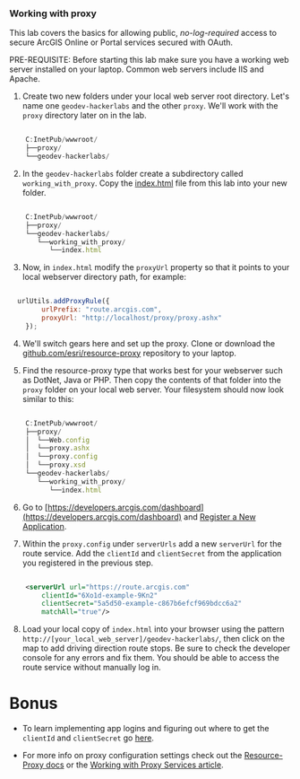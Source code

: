 ### Working with proxy

This lab covers the basics for allowing public, _no-log-required_ access to secure ArcGIS Online or Portal services secured with OAuth. 

PRE-REQUISITE: Before starting this lab make sure you have a working web server installed on your laptop. Common web servers include IIS and Apache.

1. Create two new folders under your local web server root directory. Let's name one `geodev-hackerlabs` and the other `proxy`. We'll work with the `proxy` directory later on in the lab.

```javascript

    C:InetPub/wwwroot/
    ├──proxy/
    └──geodev-hackerlabs/

```

2. In the `geodev-hackerlabs` folder create a subdirectory called `working_with_proxy`. Copy the [index.html](index.html) file from this lab into your new folder.  

```javascript

    C:InetPub/wwwroot/
    ├──proxy/    
    └──geodev-hackerlabs/
       └──working_with_proxy/
          └──index.html

```

3. Now, in `index.html` modify the `proxyUrl` property so that it points to your local webserver directory path, for example:
 
```javascript

  urlUtils.addProxyRule({
        urlPrefix: "route.arcgis.com",
        proxyUrl: "http://localhost/proxy/proxy.ashx"
    });

```

4. We'll switch gears here and set up the proxy. Clone or download the [github.com/esri/resource-proxy](https://github.com/Esri/resource-proxy) repository to your laptop. 

5. Find the resource-proxy type that works best for your webserver such as DotNet, Java or PHP. Then copy the contents of that folder into the `proxy` folder on your local web server. Your filesystem should now look similar to this:

```javascript

    C:InetPub/wwwroot/
    ├──proxy/
    │  └──Web.config
    │  └──proxy.ashx
    │  └──proxy.config
    │  └──proxy.xsd 
    └──geodev-hackerlabs/
       └──working_with_proxy/
          └──index.html

```

6. Go to [https://developers.arcgis.com/dashboard](https://developers.arcgis.com/dashboard) and [Register a New Application](https://developers.arcgis.com/applications/#/new/). 

7. Within the `proxy.config` under `serverUrls` add a new `serverUrl` for the route service. Add the `clientId` and `clientSecret` from the application you registered in the previous step.

```xml

	<serverUrl url="https://route.arcgis.com"
        clientId="6Xo1d-example-9Kn2"
        clientSecret="5a5d50-example-c867b6efcf969bdcc6a2"
        matchAll="true"/>

```

8. Load your local copy of `index.html` into your browser using the pattern `http://[your_local_web_server]/geodev-hackerlabs/`, then click on the map to add driving direction route stops. Be sure to check the developer console for any errors and fix them. You should be able to access the route service without manually log in.

# Bonus

* To learn implementing app logins and figuring out where to get the `clientId` and `clientSecret` go [here](https://developers.arcgis.com/authentication/accessing-arcgis-online-services/).

* For more info on proxy configuration settings check out the [Resource-Proxy docs](https://github.com/Esri/resource-proxy/blob/master/README.md#proxy-configuration-settings) or the [Working with Proxy Services article](https://developers.arcgis.com/authentication/working-with-proxies/).
